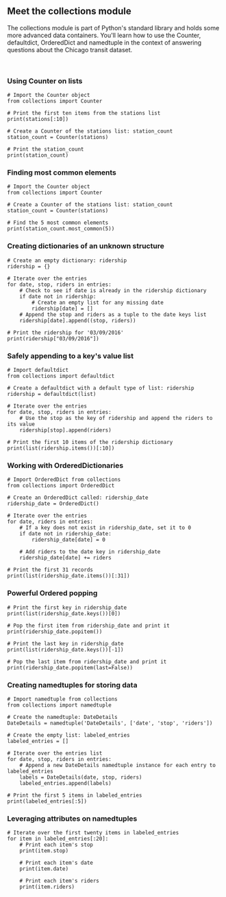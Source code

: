 ## Meet the collections module

The collections module is part of Python's standard library and holds some more advanced data containers. You'll learn how to use the Counter, defaultdict, OrderedDict and namedtuple in the context of answering questions about the Chicago transit dataset.

<br>

### Using Counter on lists

```
# Import the Counter object
from collections import Counter

# Print the first ten items from the stations list
print(stations[:10])

# Create a Counter of the stations list: station_count
station_count = Counter(stations)

# Print the station_count
print(station_count)
```

### Finding most common elements

```
# Import the Counter object
from collections import Counter

# Create a Counter of the stations list: station_count
station_count = Counter(stations)

# Find the 5 most common elements
print(station_count.most_common(5))
```

### Creating dictionaries of an unknown structure

```
# Create an empty dictionary: ridership
ridership = {}

# Iterate over the entries
for date, stop, riders in entries:
    # Check to see if date is already in the ridership dictionary
    if date not in ridership:
        # Create an empty list for any missing date
        ridership[date] = []
    # Append the stop and riders as a tuple to the date keys list
    ridership[date].append((stop, riders))
    
# Print the ridership for '03/09/2016'
print(ridership["03/09/2016"])
```

### Safely appending to a key's value list

```
# Import defaultdict
from collections import defaultdict

# Create a defaultdict with a default type of list: ridership
ridership = defaultdict(list)

# Iterate over the entries
for date, stop, riders in entries:
    # Use the stop as the key of ridership and append the riders to its value
    ridership[stop].append(riders)
    
# Print the first 10 items of the ridership dictionary
print(list(ridership.items())[:10])
```

### Working with OrderedDictionaries

```
# Import OrderedDict from collections
from collections import OrderedDict

# Create an OrderedDict called: ridership_date
ridership_date = OrderedDict()

# Iterate over the entries
for date, riders in entries:
    # If a key does not exist in ridership_date, set it to 0
    if date not in ridership_date:
        ridership_date[date] = 0
        
    # Add riders to the date key in ridership_date
    ridership_date[date] += riders
    
# Print the first 31 records
print(list(ridership_date.items())[:31])
```

### Powerful Ordered popping

```
# Print the first key in ridership_date
print(list(ridership_date.keys())[0])

# Pop the first item from ridership_date and print it
print(ridership_date.popitem())

# Print the last key in ridership_date
print(list(ridership_date.keys())[-1])

# Pop the last item from ridership_date and print it
print(ridership_date.popitem(last=False))

```

### Creating namedtuples for storing data

```
# Import namedtuple from collections
from collections import namedtuple

# Create the namedtuple: DateDetails
DateDetails = namedtuple('DateDetails', ['date', 'stop', 'riders'])

# Create the empty list: labeled_entries
labeled_entries = []

# Iterate over the entries list
for date, stop, riders in entries:
    # Append a new DateDetails namedtuple instance for each entry to labeled_entries
    labels = DateDetails(date, stop, riders)
    labeled_entries.append(labels)
    
# Print the first 5 items in labeled_entries
print(labeled_entries[:5])
```

### Leveraging attributes on namedtuples

```
# Iterate over the first twenty items in labeled_entries
for item in labeled_entries[:20]:
    # Print each item's stop
    print(item.stop)

    # Print each item's date
    print(item.date)

    # Print each item's riders
    print(item.riders)
```